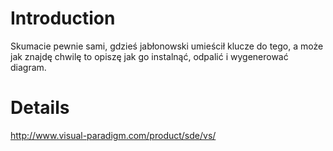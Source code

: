 # Introduction #

Skumacie pewnie sami, gdzieś jabłonowski umieścił klucze do tego, a może jak znajdę chwilę to opiszę jak go instalnąć, odpalić i wygenerować diagram.


# Details #

http://www.visual-paradigm.com/product/sde/vs/